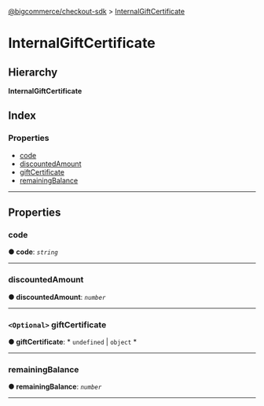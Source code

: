 [@bigcommerce/checkout-sdk](../README.md) > [InternalGiftCertificate](../interfaces/internalgiftcertificate.md)

# InternalGiftCertificate

## Hierarchy

**InternalGiftCertificate**

## Index

### Properties

* [code](internalgiftcertificate.md#code)
* [discountedAmount](internalgiftcertificate.md#discountedamount)
* [giftCertificate](internalgiftcertificate.md#giftcertificate)
* [remainingBalance](internalgiftcertificate.md#remainingbalance)

---

## Properties

<a id="code"></a>

###  code

**● code**: *`string`*

___
<a id="discountedamount"></a>

###  discountedAmount

**● discountedAmount**: *`number`*

___
<a id="giftcertificate"></a>

### `<Optional>` giftCertificate

**● giftCertificate**: * `undefined` &#124; `object`
*

___
<a id="remainingbalance"></a>

###  remainingBalance

**● remainingBalance**: *`number`*

___

